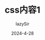 ---
title: css内容1
author: lazySir
tags: [Vue3, css]
description: 这是一个简单的 Vue3 教程，适合新手入门。
cover: 
date: 2024-4-28
---